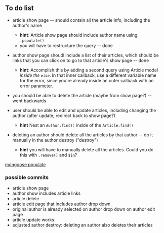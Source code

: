 ## To do list

* article show page -- should contain all the article info, including the author's name
  * **hint**: Article show page should include author name using `.populate()`
  * you will have to restructure the query -- done


* author show page shoudl include a list of their articles, which should be links that you can click on to go to that article's show page -- done
  * **hint**: Accomplish this by adding a second query using Article model _inside the `else`_.  In that inner callback, use a different variable name for the error, since you're already inside an outer callback with an error parameter.


* you should be able to delete the article (maybe from show page?) -- went backwards


* user should be able to edit and update articles, including changing the author (after update, redirect back to show page?)
  * **hint** Nest an `Author.find()` inside of the `Article.find()` 
* deleting an author should delete all the articles by that author -- do it manually in the author destroy ("destroy")
  * **hint** you will have to manually delete all the articles.  Could you do this with `.remove()` and `$in`?

[mongoose populate](https://mongoosejs.com/docs/populate.html) 


### possible commits

* article show page 
* author show includes article links
* article delete
* article edit page that includes author drop down
* original author is already selected on author drop down on author edit page
* article update works
* adjusted author destroy: deleting an author also deletes their articles